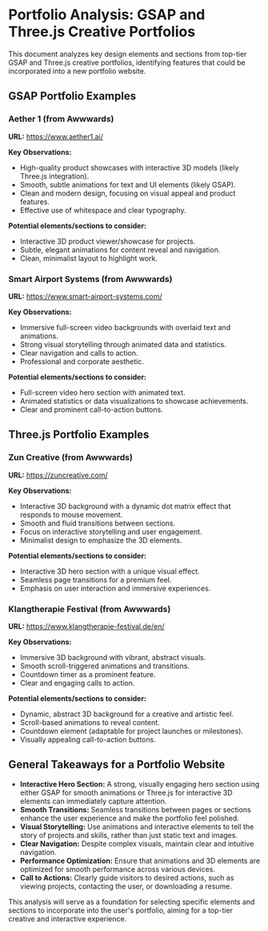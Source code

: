 # Portfolio Analysis: GSAP and Three.js Creative Portfolios

This document analyzes key design elements and sections from top-tier GSAP and Three.js creative portfolios, identifying features that could be incorporated into a new portfolio website.

## GSAP Portfolio Examples

### Aether 1 (from Awwwards)

**URL:** <https://www.aether1.ai/>

**Key Observations:**

- High-quality product showcases with interactive 3D models (likely Three.js integration).
- Smooth, subtle animations for text and UI elements (likely GSAP).
- Clean and modern design, focusing on visual appeal and product features.
- Effective use of whitespace and clear typography.

**Potential elements/sections to consider:**

- Interactive 3D product viewer/showcase for projects.
- Subtle, elegant animations for content reveal and navigation.
- Clean, minimalist layout to highlight work.

### Smart Airport Systems (from Awwwards)

**URL:** <https://www.smart-airport-systems.com/>

**Key Observations:**

- Immersive full-screen video backgrounds with overlaid text and animations.
- Strong visual storytelling through animated data and statistics.
- Clear navigation and calls to action.
- Professional and corporate aesthetic.

**Potential elements/sections to consider:**

- Full-screen video hero section with animated text.
- Animated statistics or data visualizations to showcase achievements.
- Clear and prominent call-to-action buttons.

## Three.js Portfolio Examples

### Zun Creative (from Awwwards)

**URL:** <https://zuncreative.com/>

**Key Observations:**

- Interactive 3D background with a dynamic dot matrix effect that responds to mouse movement.
- Smooth and fluid transitions between sections.
- Focus on interactive storytelling and user engagement.
- Minimalist design to emphasize the 3D elements.

**Potential elements/sections to consider:**

- Interactive 3D hero section with a unique visual effect.
- Seamless page transitions for a premium feel.
- Emphasis on user interaction and immersive experiences.

### Klangtherapie Festival (from Awwwards)

**URL:** <https://www.klangtherapie-festival.de/en/>

**Key Observations:**

- Immersive 3D background with vibrant, abstract visuals.
- Smooth scroll-triggered animations and transitions.
- Countdown timer as a prominent feature.
- Clear and engaging calls to action.

**Potential elements/sections to consider:**

- Dynamic, abstract 3D background for a creative and artistic feel.
- Scroll-based animations to reveal content.
- Countdown element (adaptable for project launches or milestones).
- Visually appealing call-to-action buttons.

## General Takeaways for a Portfolio Website

- **Interactive Hero Section:** A strong, visually engaging hero section using either GSAP for smooth animations or Three.js for interactive 3D elements can immediately capture attention.
- **Smooth Transitions:** Seamless transitions between pages or sections enhance the user experience and make the portfolio feel polished.
- **Visual Storytelling:** Use animations and interactive elements to tell the story of projects and skills, rather than just static text and images.
- **Clear Navigation:** Despite complex visuals, maintain clear and intuitive navigation.
- **Performance Optimization:** Ensure that animations and 3D elements are optimized for smooth performance across various devices.
- **Call to Actions:** Clearly guide visitors to desired actions, such as viewing projects, contacting the user, or downloading a resume.

This analysis will serve as a foundation for selecting specific elements and sections to incorporate into the user's portfolio, aiming for a top-tier creative and interactive experience.
